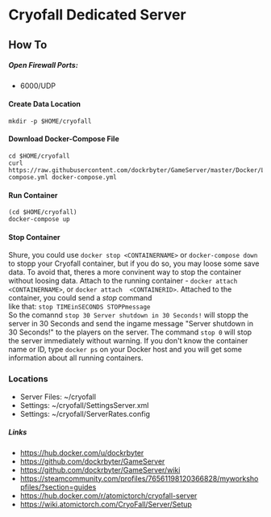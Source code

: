 # Cryofall Dedicated Server
## How To

##### Open Firewall Ports:
 - 6000/UDP

#### Create Data Location
```
mkdir -p $HOME/cryofall
 ```

#### Download Docker-Compose File
```
cd $HOME/cryofall
curl https://raw.githubusercontent.com/dockrbyter/GameServer/master/Docker/Linux/Cryofall/docker-compose.yml docker-compose.yml
 ```

#### Run Container
```
(cd $HOME/cryofall)
docker-compose up
 ```

#### Stop Container
Shure, you could use `docker stop <CONTAINERNAME>` or `docker-compose down` to stopp your Cryofall container, but if you do so, you may loose some save data. To avoid that, theres a more convinent way to stop the container without loosing data. Attach to the running container - `docker attach  <CONTAINERNAME>`, or `docker attach  <CONTAINERID>`. Attached to the container, you could send a *stop* command  
like that: `stop TIMEinSECONDS STOPPmessage`  
So the comannd `stop 30 Server shutdown in 30 Seconds!` will stopp the server in 30 Seconds and send the ingame message "Server shutdown in 30 Seconds!" to the players on the server. The command `stop 0` will stop the server immediately without warning. If you don't know the container name or ID, type `docker ps` on your Docker host and you will get some information about all running containers.

### Locations
 - Server Files: ~/cryofall
 - Settings:  ~/cryofall/SettingsServer.xml
 - Settings:  ~/cryofall/ServerRates.config

##### Links
 - https://hub.docker.com/u/dockrbyter
 - https://github.com/dockrbyter/GameServer
 - https://github.com/dockrbyter/GameServer/wiki
 - https://steamcommunity.com/profiles/76561198120366828/myworkshopfiles/?section=guides
 - https://hub.docker.com/r/atomictorch/cryofall-server
 - https://wiki.atomictorch.com/CryoFall/Server/Setup
